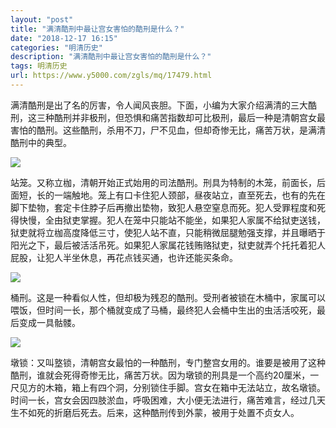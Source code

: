 ```yaml
---
layout: "post"
title: "满清酷刑中最让宫女害怕的酷刑是什么？"
date: "2018-12-17 16:15"
categories: "明清历史"
description: "满清酷刑中最让宫女害怕的酷刑是什么？"
tags: 明清历史
url: https://www.y5000.com/zgls/mq/17479.html
---
```






满清酷刑是出了名的厉害，令人闻风丧胆。下面，小编为大家介绍满清的三大酷刑，这三种酷刑并非极刑，但恐惧和痛苦指数却可比极刑，最后一种是清朝宫女最害怕的酷刑。这些酷刑，杀用不刀，尸不见血，但却奇惨无比，痛苦万状，是满清酷刑中的典型。

![](https://img.y5000.com/uploads/allimg/170320/15453215U-0.jpg)

站笼。又称立枷，清朝开始正式始用的司法酷刑。刑具为特制的木笼，前面长，后面短，长的一端触地。笼上有口卡住犯人颈部，昼夜站立，直至死去，也有的先在脚下垫物，套定卡住脖子后再撤出垫物，致犯人悬空窒息而死。犯人受罪程度和死得快慢，全由狱吏掌握。犯人在笼中只能站不能坐，如果犯人家属不给狱吏送钱，狱吏就将立枷高度降低三寸，使犯人站不直，只能稍微屈腿勉强支撑，并且曝晒于阳光之下，最后被活活吊死。如果犯人家属花钱贿赂狱吏，狱吏就弄个托托着犯人屁股，让犯人半坐休息，再花点钱买通，也许还能买条命。

![](https://img.y5000.com/uploads/allimg/170320/154532B26-1.jpg)

桶刑。这是一种看似人性，但却极为残忍的酷刑。受刑者被锁在木桶中，家属可以喂饭，但时间一长，那个桶就变成了马桶，最终犯人会桶中生出的虫活活咬死，最后变成一具骷髅。

![](https://img.y5000.com/uploads/allimg/170320/1545321442-2.jpg)

墩锁：又叫墪锁，清朝宫女最怕的一种酷刑，专门整宫女用的。谁要是被用了这种酷刑，谁就会死得奇惨无比，痛苦万状。因为墩锁的刑具是一个高约20厘米，一尺见方的木箱，箱上有四个洞，分别锁住手脚。宫女在箱中无法站立，故名墩锁。时间一长，宫女会因四肢淤血，呼吸困难，大小便无法进行，痛苦难言，经过几天生不如死的折磨后死去。后来，这种酷刑传到外蒙，被用于处置不贞女人。
